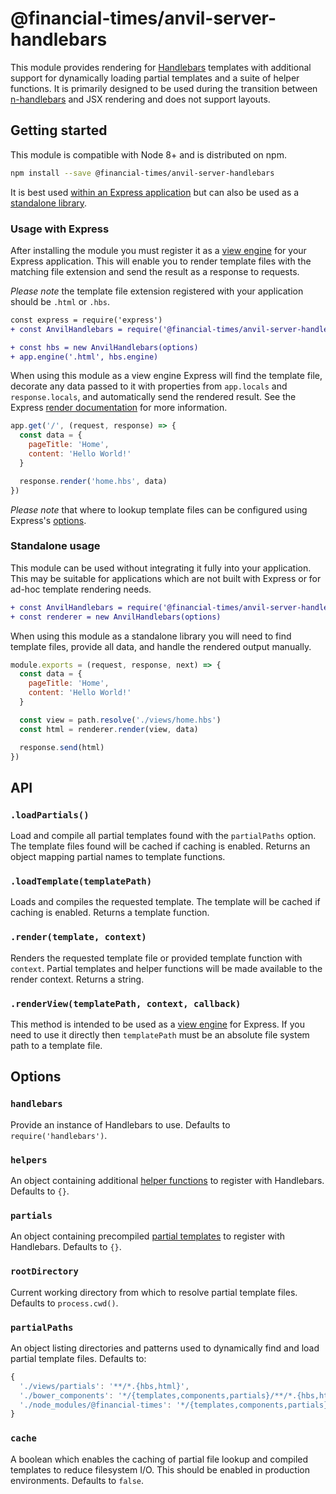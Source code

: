 # @financial-times/anvil-server-handlebars

This module provides rendering for [Handlebars] templates with additional support for dynamically loading partial templates and a suite of helper functions. It is primarily designed to be used during the transition between [n-handlebars] and JSX rendering and does not support layouts.

[Handlebars]: https://handlebarsjs.com/
[n-handlebars]: https://github.com/Financial-Times/n-handlebars


## Getting started

This module is compatible with Node 8+ and is distributed on npm.

```sh
npm install --save @financial-times/anvil-server-handlebars
```

It is best used [within an Express application](#usage-with-express) but can also be used as a [standalone library](#standalone-usage).


### Usage with Express

After installing the module you must register it as a [view engine] for your Express application. This will enable you to render template files with the matching file extension and send the result as a response to requests.

_Please note_ the template file extension registered with your application should be `.html` or `.hbs`.

```diff
const express = require('express')
+ const AnvilHandlebars = require('@financial-times/anvil-server-handlebars')

+ const hbs = new AnvilHandlebars(options)
+ app.engine('.html', hbs.engine)
```

When using this module as a view engine Express will find the template file, decorate any data passed to it with properties from `app.locals` and `response.locals`, and automatically send the rendered result. See the Express [render documentation] for more information.

```js
app.get('/', (request, response) => {
  const data = {
    pageTitle: 'Home',
    content: 'Hello World!'
  }

  response.render('home.hbs', data)
})
```

_Please note_ that where to lookup template files can be configured using Express's [options](#options).

[view engine]: https://expressjs.com/en/guide/using-template-engines.html
[render documentation]: https://expressjs.com/en/4x/api.html#res.render
[settings]: https://expressjs.com/en/api.html#app.settings.table


### Standalone usage

This module can be used without integrating it fully into your application. This may be suitable for applications which are not built with Express or for ad-hoc template rendering needs.

```diff
+ const AnvilHandlebars = require('@financial-times/anvil-server-handlebars')
+ const renderer = new AnvilHandlebars(options)
```

When using this module as a standalone library you will need to find template files, provide all data, and handle the rendered output manually.

```js
module.exports = (request, response, next) => {
  const data = {
    pageTitle: 'Home',
    content: 'Hello World!'
  }

  const view = path.resolve('./views/home.hbs')
  const html = renderer.render(view, data)

  response.send(html)
})
```


## API

### `.loadPartials()`

Load and compile all partial templates found with the `partialPaths` option. The template files found will be cached if caching is enabled. Returns an object mapping partial names to template functions.

### `.loadTemplate(templatePath)`

Loads and compiles the requested template. The template will be cached if caching is enabled. Returns a template function.

### `.render(template, context)`

Renders the requested template file or provided template function with `context`. Partial templates and helper functions will be made available to the render context. Returns a string.

### `.renderView(templatePath, context, callback)`

This method is intended to be used as a [view engine] for Express. If you need to use it directly then `templatePath` must be an absolute file system path to a template file.


## Options

### `handlebars`

Provide an instance of Handlebars to use. Defaults to `require('handlebars')`.

### `helpers`

An object containing additional [helper functions] to register with Handlebars. Defaults to `{}`.

### `partials`

An object containing precompiled [partial templates] to register with Handlebars. Defaults to `{}`.

### `rootDirectory`

Current working directory from which to resolve partial template files. Defaults to `process.cwd()`.

### `partialPaths`

An object listing directories and patterns used to dynamically find and load partial template files. Defaults to:

```js
{
  './views/partials': '**/*.{hbs,html}',
  './bower_components': '*/{templates,components,partials}/**/*.{hbs,html}',
  './node_modules/@financial-times': '*/{templates,components,partials}/**/*.{hbs,html}'
}
```

### `cache`

A boolean which enables the caching of partial file lookup and compiled templates to reduce filesystem I/O. This should be enabled in production environments. Defaults to `false`.

[helper functions]: http://handlebarsjs.com/builtin_helpers.html
[partial templates]: https://handlebarsjs.com/partials.html
[n-express]: https://github.com/Financial-Times/n-express
